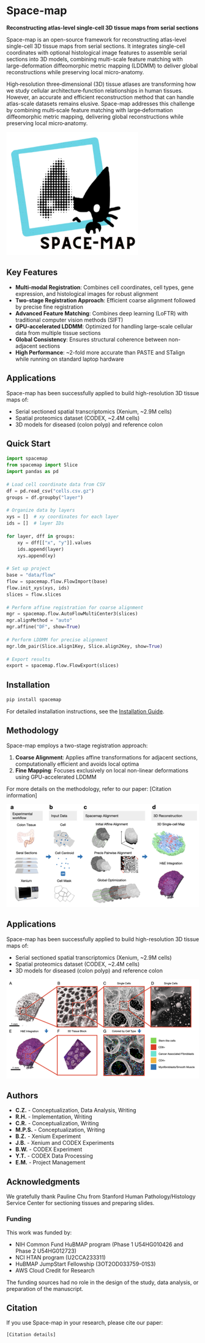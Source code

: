 # Space-map

**Reconstructing atlas-level single-cell 3D tissue maps from serial sections**

Space-map is an open-source framework for reconstructing atlas-level single-cell 3D tissue maps from serial sections. It integrates single-cell coordinates with optional histological image features to assemble serial sections into 3D models, combining multi-scale feature matching with large-deformation diffeomorphic metric mapping (LDDMM) to deliver global reconstructions while preserving local micro-anatomy.

High‑resolution three‑dimensional (3D) tissue atlases are transforming how we study cellular architecture‑function relationships in human tissues. However, an accurate and efficient reconstruction method that can handle atlas-scale datasets remains elusive. Space-map addresses this challenge by combining multi‑scale feature matching with large‑deformation diffeomorphic metric mapping, delivering global reconstructions while preserving local micro‑anatomy.

![Space-map Logo](assets/images/logo.png)

## Key Features

- **Multi-modal Registration**: Combines cell coordinates, cell types, gene expression, and histological images for robust alignment
- **Two-stage Registration Approach**: Efficient coarse alignment followed by precise fine registration
- **Advanced Feature Matching**: Combines deep learning (LoFTR) with traditional computer vision methods (SIFT)
- **GPU-accelerated LDDMM**: Optimized for handling large-scale cellular data from multiple tissue sections
- **Global Consistency**: Ensures structural coherence between non-adjacent sections
- **High Performance**: ~2-fold more accurate than PASTE and STalign while running on standard laptop hardware

## Applications

Space-map has been successfully applied to build high-resolution 3D tissue maps of:

- Serial sectioned spatial transcriptomics (Xenium, ~2.9M cells)
- Spatial proteomics dataset (CODEX, ~2.4M cells)
- 3D models for diseased (colon polyp) and reference colon

## Quick Start

```python
import spacemap
from spacemap import Slice
import pandas as pd

# Load cell coordinate data from CSV
df = pd.read_csv("cells.csv.gz")
groups = df.groupby("layer")

# Organize data by layers
xys = []  # xy coordinates for each layer
ids = []  # layer IDs

for layer, dff in groups:
    xy = dff[["x", "y"]].values
    ids.append(layer)
    xys.append(xy)

# Set up project
base = "data/flow"
flow = spacemap.flow.FlowImport(base)
flow.init_xys(xys, ids)
slices = flow.slices

# Perform affine registration for coarse alignment
mgr = spacemap.flow.AutoFlowMultiCenter3(slices)
mgr.alignMethod = "auto"
mgr.affine("DF", show=True)

# Perform LDDMM for precise alignment
mgr.ldm_pair(Slice.align1Key, Slice.align2Key, show=True)

# Export results
export = spacemap.flow.FlowExport(slices)
```

## Installation

```bash
pip install spacemap
```

For detailed installation instructions, see the [Installation Guide](installation.md).

## Methodology

Space-map employs a two-stage registration approach:

1. **Coarse Alignment**: Applies affine transformations for adjacent sections, computationally efficient and avoids local optima
2. **Fine Mapping**: Focuses exclusively on local non-linear deformations using GPU-accelerated LDDMM

For more details on the methodology, refer to our paper: [Citation information]

![Workflow Diagram](assets/images/workflow.png)

## Applications

Space-map has been successfully applied to build high-resolution 3D tissue maps of:

- Serial sectioned spatial transcriptomics (Xenium, ~2.9M cells)
- Spatial proteomics dataset (CODEX, ~2.4M cells)
- 3D models for diseased (colon polyp) and reference colon

![3D Visualization Preview](assets/images/preview.png)

## Authors

- **C.Z.** - Conceptualization, Data Analysis, Writing
- **R.H.** - Implementation, Writing
- **C.R.** - Conceptualization, Writing
- **M.P.S.** - Conceptualization, Writing
- **B.Z.** - Xenium Experiment
- **J.B.** - Xenium and CODEX Experiments
- **B.W.** - CODEX Experiment
- **Y.T.** - CODEX Data Processing
- **E.M.** - Project Management

## Acknowledgments

We gratefully thank Pauline Chu from Stanford Human Pathology/Histology Service Center for sectioning tissues and preparing slides.

### Funding

This work was funded by:
- NIH Common Fund HuBMAP program (Phase 1 U54HG010426 and Phase 2 U54HG012723)
- NCI HTAN program (U2CCA233311)
- HuBMAP JumpStart Fellowship (3OT2OD033759-01S3)
- AWS Cloud Credit for Research

The funding sources had no role in the design of the study, data analysis, or preparation of the manuscript.

## Citation

If you use Space-map in your research, please cite our paper:

```
[Citation details]
``` 
